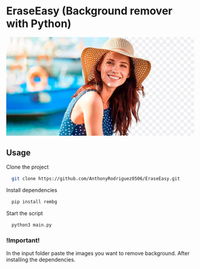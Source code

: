 # EraseEasy (Background remover with Python)


![App Screenshot](/img/preview.jpg)


## Usage 

Clone the project

```bash
  git clone https://github.com/AnthonyRodriguez0506/EraseEasy.git
```

Install dependencies

```bash
  pip install rembg
```

Start the script

```bash
  python3 main.py
```

### !Important!
In the input folder paste the images you want to remove background. After installing the dependencies.